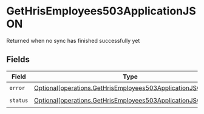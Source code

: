 # GetHrisEmployees503ApplicationJSON

Returned when no sync has finished successfully yet


## Fields

| Field                                                                                                                                    | Type                                                                                                                                     | Required                                                                                                                                 | Description                                                                                                                              |
| ---------------------------------------------------------------------------------------------------------------------------------------- | ---------------------------------------------------------------------------------------------------------------------------------------- | ---------------------------------------------------------------------------------------------------------------------------------------- | ---------------------------------------------------------------------------------------------------------------------------------------- |
| `error`                                                                                                                                  | [Optional[operations.GetHrisEmployees503ApplicationJSONError]](undefined/models/operations/gethrisemployees503applicationjsonerror.md)   | :heavy_check_mark:                                                                                                                       | N/A                                                                                                                                      |
| `status`                                                                                                                                 | [Optional[operations.GetHrisEmployees503ApplicationJSONStatus]](undefined/models/operations/gethrisemployees503applicationjsonstatus.md) | :heavy_check_mark:                                                                                                                       | N/A                                                                                                                                      |